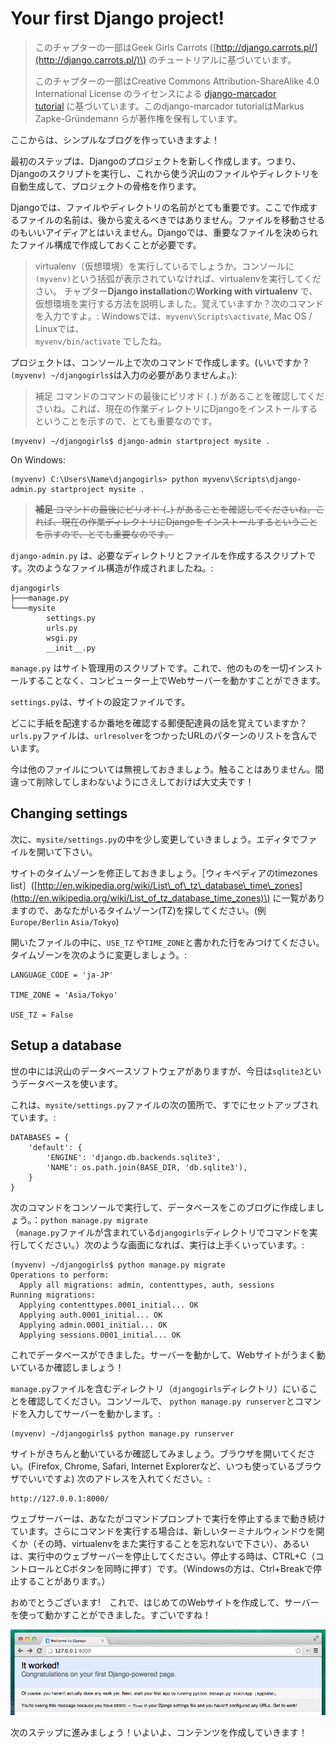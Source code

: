 # Your first Django project!

> このチャプターの一部はGeek Girls Carrots \([http://django.carrots.pl/](http://django.carrots.pl/)\) のチュートリアルに基づいています。
>
> このチャプターの一部はCreative Commons Attribution-ShareAlike 4.0 International License のライセンスによる [django-marcador  
> tutorial](http://django-marcador.keimlink.de/)  に基づいています。このdjango-marcador tutorialはMarkus Zapke-Gründemann らが著作権を保有しています。

ここからは、シンプルなブログを作っていきますよ！

最初のステップは、Djangoのプロジェクトを新しく作成します。つまり、Djangoのスクリプトを実行し、これから使う沢山のファイルやディレクトリを自動生成して、プロジェクトの骨格を作ります。

Djangoでは、ファイルやディレクトリの名前がとても重要です。ここで作成するファイルの名前は、後から変えるべきではありません。ファイルを移動させるのもいいアイディアとはいえません。Djangoでは、重要なファイルを決められたファイル構成で作成しておくことが必要です。

> virtualenv（仮想環境）を実行しているでしょうか。コンソールに`(myvenv)`という括弧が表示されていなければ、virtualenvを実行してください。 チャプター**Django installation**の**Working with virtualenv** で、仮想環境を実行する方法を説明しました。覚えていますか？次のコマンドを入力ですよ。: Windowsでは、`myvenv\Scripts\activate`, Mac OS / Linuxでは、  
> `myvenv/bin/activate` でしたね。

プロジェクトは、コンソール上で次のコマンドで作成します。\(いいですか？`(myvenv) ~/djangogirls$`は入力の必要がありませんよ。\):

> 補足 コマンドのコマンドの最後にピリオド \(`.`\) があることを確認してくださいね。これば、現在の作業ディレクトリにDjangoをインストールするということを示すので、とても重要なのです。

```
(myvenv) ~/djangogirls$ django-admin startproject mysite .
```

On Windows:

```
(myvenv) C:\Users\Name\djangogirls> python myvenv\Scripts\django-admin.py startproject mysite .
```

> ~~**補足** コマンドの最後にピリオド \(`.`\) があることを確認してくださいね。これば、現在の作業ディレクトリにDjangoをインストールするということを示すので、とても重要なのです。~~

`django-admin.py` は、必要なディレクトリとファイルを作成するスクリプトです。次のようなファイル構造が作成されましたね。:

```
djangogirls
├───manage.py
└───mysite
        settings.py
        urls.py
        wsgi.py
        __init__.py
```

`manage.py` はサイト管理用のスクリプトです。これで、他のものを一切インストールすることなく、コンピューター上でWebサーバーを動かすことができます。

`settings.py`は、サイトの設定ファイルです。

どこに手紙を配達するか番地を確認する郵便配達員の話を覚えていますか？ `urls.py`ファイルは、`urlresolver`をつかったURLのパターンのリストを含んでいます。

今は他のファイルについては無視しておきましょう。触ることはありません。間違って削除してしまわないようにさえしておけば大丈夫です！

## Changing settings

次に、`mysite/settings.py`の中を少し変更していきましょう。エディタでファイルを開いて下さい。

サイトのタイムゾーンを修正しておきましょう。［ウィキペディアのtimezones list］\([http://en.wikipedia.org/wiki/List\_of\_tz\_database\_time\_zones](http://en.wikipedia.org/wiki/List_of_tz_database_time_zones)\) に一覧がありますので、あなたがいるタイムゾーン\(TZ\)を探してください。\(例 `Europe/Berlin` `Asia/Tokyo`\)

開いたファイルの中に、`USE_TZ` や`TIME_ZONE`と書かれた行をみつけてください。 タイムゾーンを次のように変更しましょう。:

```
LANGUAGE_CODE = 'ja-JP'

TIME_ZONE = 'Asia/Tokyo'

USE_TZ = False
```

## Setup a database

世の中には沢山のデータベースソフトウェアがありますが、今日は`sqlite3`というデータベースを使います。

これは、`mysite/settings.py`ファイルの次の箇所で、すでにセットアップされています。:

```
DATABASES = {
    'default': {
        'ENGINE': 'django.db.backends.sqlite3',
        'NAME': os.path.join(BASE_DIR, 'db.sqlite3'),
    }
}
```

次のコマンドをコンソールで実行して、データベースをこのブログに作成しましょう。：`python manage.py migrate`　  
（`manage.py`ファイルが含まれている`djangogirls`ディレクトリでコマンドを実行してください。）次のような画面になれば、実行は上手くいっています。:

```
(myvenv) ~/djangogirls$ python manage.py migrate
Operations to perform:
  Apply all migrations: admin, contenttypes, auth, sessions
Running migrations:
  Applying contenttypes.0001_initial... OK
  Applying auth.0001_initial... OK
  Applying admin.0001_initial... OK
  Applying sessions.0001_initial... OK
```

これでデータベースができました。サーバーを動かして、Webサイトがうまく動いているか確認しましょう！

`manage.py`ファイルを含むディレクトリ（`djangogirls`ディレクトリ）にいることを確認してください。コンソールで、 `python manage.py runserver`とコマンドを入力してサーバーを動かします。:

```
(myvenv) ~/djangogirls$ python manage.py runserver
```

サイトがきちんと動いているか確認してみましょう。ブラウザを開いてください。\(Firefox, Chrome, Safari, Internet Explorerなど、いつも使っているブラウザでいいですよ\) 次のアドレスを入れてください。:

```
http://127.0.0.1:8000/
```

ウェブサーバーは、あなたがコマンドプロンプトで実行を停止するまで動き続けています。さらにコマンドを実行する場合は、新しいターミナルウィンドウを開くか（その時、virtualenvをまた実行することを忘れないで下さい）、あるいは、実行中のウェブサーバーを停止してください。停止する時は、CTRL+C（コントロールとCボタンを同時に押す）です。（Windowsの方は、Ctrl+Breakで停止することがあります。）

おめでとうございます!　これで、はじめてのWebサイトを作成して、サーバーを使って動かすことができました。すごいですね！

![It worked!](images/it_worked2.png)

次のステップに進みましょう！いよいよ、コンテンツを作成していきます！

